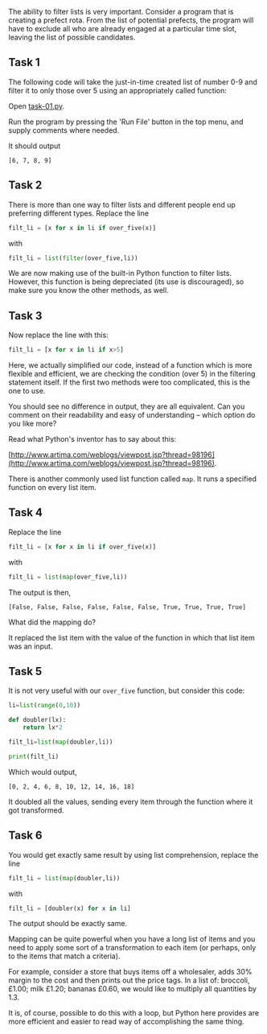 The ability to filter lists is very important. Consider a program that is creating a prefect rota. From the list of potential prefects, the program will have to exclude all who are already engaged at a particular time slot, leaving the list of possible candidates.

## Task 1

The following code will take the just-in-time created list of number 0-9 and filter it to only those over 5 using an appropriately called function:

Open [task-01.py](open_file "05-filters/task-01.py").

Run the program by pressing the 'Run File' button in the top menu, and supply comments where needed.

It should output

```
[6, 7, 8, 9]
```

## Task 2

There is more than one way to filter lists and different people end up preferring different types. Replace the line

```python
filt_li = [x for x in li if over_five(x)]
```

with

```python
filt_li = list(filter(over_five,li))
```

We are now making use of the built-in Python function to filter lists. However, this function is being depreciated (its use is discouraged), so make sure you know the other methods, as well.


## Task 3

Now replace the line with this:

```python
filt_li = [x for x in li if x>5]
```
Here, we actually simplified our code, instead of a function which is more flexible and efficient, we are checking the condition (over 5) in the filtering statement itself. If the first two methods were too complicated, this is the one to use.

You should see no difference in output, they are all equivalent. Can you comment on their readability and easy of understanding – which option do you like more?

Read what Python's inventor has to say about this:

[http://www.artima.com/weblogs/viewpost.jsp?thread=98196](http://www.artima.com/weblogs/viewpost.jsp?thread=98196).

There is another commonly used list function called `map`. It runs a specified function on every list item.

## Task 4


Replace the line

```python
filt_li = [x for x in li if over_five(x)]
```

with

```python
filt_li = list(map(over_five,li))
```
The output is then,

```
[False, False, False, False, False, False, True, True, True, True]
```

What did the mapping do?

It replaced the list item with the value of the function in which that list item was an input.

## Task 5

It is not very useful with our `over_five` function, but consider this code:

```python
li=list(range(0,10))

def doubler(lx):
    return lx*2

filt_li=list(map(doubler,li))

print(filt_li)
```

Which would output,

```
[0, 2, 4, 6, 8, 10, 12, 14, 16, 18]
```

It doubled all the values, sending every item through the function where it got transformed.

## Task 6


You would get exactly same result by using list comprehension, replace the line

```python
filt_li = list(map(doubler,li))
```

with

```python
filt_li = [doubler(x) for x in li]
```

The output should be exactly same.

Mapping can be quite powerful when you have a long list of items and you need to apply some sort of a transformation to each item (or perhaps, only to the items that match a criteria). 

For example, consider a store that buys items off a wholesaler, adds 30% margin to the cost and then prints out the price tags. In a list of: broccoli, £1.00; milk £1.20; bananas £0.60, we would like to multiply all quantities by 1.3.

It is, of course, possible to do this with a loop, but Python here provides are more efficient and easier to read way of accomplishing the same thing.
